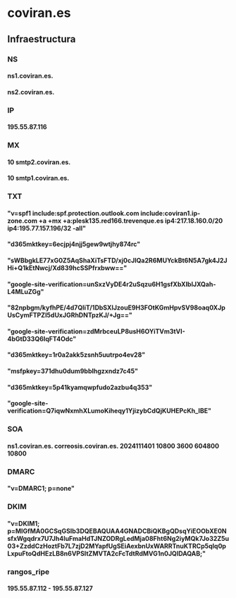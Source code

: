 # coviran.es
## Infraestructura
### NS
#### ns1.coviran.es.
#### ns2.coviran.es.

### IP
#### 195.55.87.116

### MX
#### 10 smtp2.coviran.es.
#### 10 smtp1.coviran.es.

### TXT
#### "v=spf1 include:spf.protection.outlook.com include:coviran1.ip-zone.com +a +mx +a:plesk135.red166.trevenque.es ip4:217.18.160.0/20 ip4:195.77.157.196/32 -all"
#### "d365mktkey=6ecjpj4njj5gew9wtjhy874rc"
#### "sWBbgkLE77xG0Z5AqShaXiTsFTD/xj0cJlQa2R6MUYckBt6N5A7gk4J2JHi+Q1kEtNwcj/Xd839hcSSPfrxbww=="
#### "google-site-verification=unSxzVyDE4r2uSqzu6H1gsfXbXIblJXQah-L4MLuZGg"
#### "82npbgm/kyfhPE/4d7QIiT/1DbSXlJzouE9H3FOtKGmHpvSV98oaq0XJpUsCymFTPZI5dUxJGRhDNTpzKJ/+Jg=="
#### "google-site-verification=zdMrbceuLP8usH6OYiTVm3tVI-4bGtD33Q6IqFT4Odc"
#### "d365mktkey=1r0a2akk5zsnh5uutrpo4ev28"
#### "msfpkey=371dhu0dum9bblhgzxndz7c45"
#### "d365mktkey=5p41kyamqwpfudo2azbu4q353"
#### "google-site-verification=Q7iqwNxmhXLumoKiheqy1YjizybCdQjKUHEPcKh_IBE"

### SOA
#### ns1.coviran.es. correosis.coviran.es. 2024111401 10800 3600 604800 10800

### DMARC
#### "v=DMARC1; p=none"

### DKIM
#### "v=DKIM1; p=MIGfMA0GCSqGSIb3DQEBAQUAA4GNADCBiQKBgQDsqYiEOObXE0NsfxWgqdrx7U7Jh4IuFmaHdTJNZODRgLedMja08Fht6Ng2iyMQk7Jo32Z5u03+ZzddCzHoztFb7L7zjD2MYapfUgSEiAexbnUxWARRTnuKTRCp5qlq0pLxpuFtoQdHEzLB8n6VPSItZMVTA2cFcTdtRdMVG1n0JQIDAQAB;"

### rangos_ripe
#### 195.55.87.112 - 195.55.87.127

